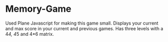 # Memory-Game
Used Plane Javascript for making this game small.
Displays your current and max score in your current and previous games.
Has three levels with a 4*4, 4*5 and 4*6 matrix.
